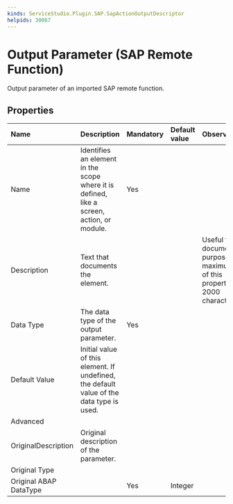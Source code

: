 ```yaml
---
kinds: ServiceStudio.Plugin.SAP.SapActionOutputDescriptor
helpids: 30067
---
```


# Output Parameter \(SAP Remote Function\)

Output parameter of an imported SAP remote function.

## Properties

| Name | Description | Mandatory | Default value | Observations |
| :--- | :--- | :--- | :--- | :--- |
| Name | Identifies an element in the scope where it is defined, like a screen, action, or module. | Yes |  |  |
| Description | Text that documents the element. |  |  | Useful for documentation purpose. The maximum size of this property is 2000 characters. |
| Data Type | The data type of the output parameter. | Yes |  |  |
| Default Value | Initial value of this element. If undefined, the default value of the data type is used. |  |  |  |
| Advanced |  |  |  |  |
| OriginalDescription | Original description of the parameter. |  |  |  |
| Original Type |  |  |  |  |
| Original ABAP DataType |  | Yes | Integer |  |

